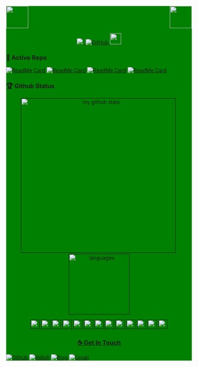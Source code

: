 <div style="background: green ">
<!-- top left -->

<div>
    <img src="https://emojis.slackmojis.com/emojis/images/1563480763/5999/meow_party.gif" width="60" height="60"/> 
    <img src="https://emojis.slackmojis.com/emojis/images/1563480763/5999/meow_party.gif" width="60" height="60" align="right"/> 
</div>


<!-- first row -->
<p align="center">
<a href="https://github.com/Git-liuxiaoyu">
    <img src="https://komarev.com/ghpvc/?username=hellokaton">&nbsp;&nbsp;<img alt="GitHub" src="https://img.shields.io/badge/dynamic/json?logo=github&label=GitHub+Followers&labelColor=282c34&color=181717&query=%24.data.totalSubs&url=https%3A%2F%2Fapi.spencerwoo.com%2Fsubstats%2F%3Fsource%3Dgithub%26queryKey%3Dhellokaton&longCache=true">
</a>

<img src="https://media.giphy.com/media/WUlplcMpOCEmTGBtBW/giphy.gif" width="30">
<p>


### 👀 Active Repo
[![ReadMe Card](https://github-readme-stats.vercel.app/api/pin/?username=Git-liuxiaoyu&repo=car-manager)](https://github.com/Git-liuxiaoyu/car-manager)
[![ReadMe Card](https://github-readme-stats.vercel.app/api/pin/?username=Git-liuxiaoyu&repo=goStudy)](https://github.com/Git-liuxiaoyu/goStudy)
[![ReadMe Card](https://github-readme-stats.vercel.app/api/pin/?username=Git-liuxiaoyu&repo=cloud-hospital-parent)](https://github.com/Git-liuxiaoyu/cloud-hospital-parent)
[![ReadMe Card](https://github-readme-stats.vercel.app/api/pin/?username=Git-liuxiaoyu&repo=Git-liuxiaoyu.github.io)](https://github.com/Git-liuxiaoyu/Git-liuxiaoyu.github.io)
### 🏆 Github Status

<a align="center" href="">
<p align="center">
<img src="https://github-readme-stats.vercel.app/api?username=Git-liuxiaoyu&show_icons=true&theme=dark&count_private=true" alt="my github stats" width="420"/>&nbsp;
<img src="https://github-readme-stats.vercel.app/api/top-langs/?username=Git-liuxiaoyu&theme=dark&layout=compact" alt="languages" height="165">
</p>


<!-- programming langs i work-->
<p align="center">
  <img src="https://icongr.am/devicon/ruby-original.svg" width="25px" height="25px"/>
  <img src="https://icongr.am/devicon/ubuntu-plain.svg" width="25px" height="25px"/>
  <img src="https://icongr.am/devicon/gitlab-original.svg" width="25px" height="25px"/>
  <img src="https://icongr.am/devicon/javascript-original.svg" width="25px" height="25px"/>
  <img src="https://icongr.am/devicon/python-original.svg" width="25px" height="25px"/>
  <img src="https://icongr.am/devicon/nodejs-original.svg" width="25px" height="25px"/>
  <img src="https://icongr.am/devicon/vuejs-original.svg" width="25px" height="25px"/>
  <img src="https://icongr.am/devicon/react-original.svg" width="25px" height="25px"/>
  <img src="https://icongr.am/devicon/electron-original.svg" width="25px" height="25px"/>
  <img src="https://icongr.am/devicon/java-original.svg" width="25px" height="25px"/>
  <img src="https://icongr.am/devicon/go-original.svg" width="25px" height="25px"/>
  <img src="https://icongr.am/devicon/github-original.svg" width="25px" height="25px"/>
  <img src="https://icongr.am/devicon/nginx-original.svg" width="25px" height="25px"/>
</p>


### ☕ Get In Touch
[![Github](https://img.shields.io/badge/-Github-000?style=flat&logo=Github&logoColor=white)](https://github.com/Git-liuxiaoyu)
[![Bilibili](https://img.shields.io/badge/-Bilibili-c13584?style=flat&labelColor=c13584&logo=instagram&logoColor=white)](https://space.bilibili.com/354036918)
[![Blog](https://img.shields.io/badge/-Website-FCA121?style=flat&logo=java&logoColor=white)](https://yiu.puls/)
[![Gmail](https://img.shields.io/badge/-Gmail-c14438?style=flat&logo=Gmail&logoColor=white)](mailto:emily.xiaoui.liu@gmail.com)
